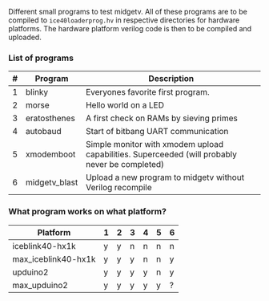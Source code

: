 Different small programs to test midgetv. All of these programs are to be compiled to `ice40loaderprog.hv` in respective directories for hardware platforms. The hardware platform verilog code is then to be compiled and uploaded.

### List of programs

| #  | Program       | Description
| -- | ------------- | ------------
| 1  | blinky        | Everyones favorite first program. 
| 2  | morse         | Hello world on a LED
| 3  | eratosthenes  | A first check on RAMs by sieving primes
| 4  | autobaud      | Start of bitbang UART communication
| 5  | xmodemboot    | Simple monitor with xmodem upload capabilities. Superceeded (will probably never be completed)
| 6  | midgetv_blast | Upload a new program to midgetv without Verilog recompile

### What program works on what platform?                    
                    
| Platform            | 1 | 2 | 3 | 4 | 5 | 6
| ------------------- | --|---|---|---|---|---
| iceblink40-hx1k     | y | y | n | n | n | n
| max_iceblink40-hx1k | y | y | y | n | n | y
| upduino2            | y | y | y | y | n | y
| max_upduino2        | y | y | y | y | y | ?

